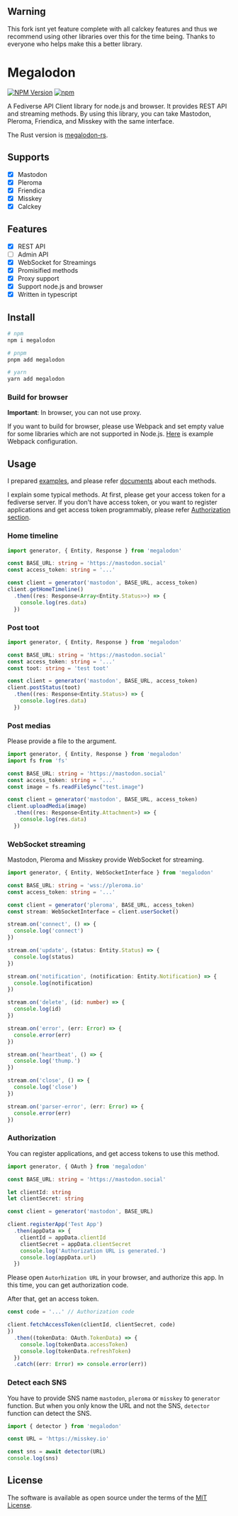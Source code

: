 ## Warning
This fork isnt yet feature complete with all calckey features and thus we recommend using other libraries over this for the time being. Thanks to everyone who helps make this a better library.

# Megalodon
[![NPM Version](https://img.shields.io/npm/v/@calckey/megalodon)](https://www.npmjs.com/package/@calckey/megalodon)
[![npm](https://img.shields.io/npm/dm/@calckey/megalodon)](https://www.npmjs.com/package/@calckey/megalodon)

A Fediverse API Client library for node.js and browser. It provides REST API and streaming methods.
By using this library, you can take Mastodon, Pleroma, Friendica, and Misskey with the same interface.

The Rust version is [megalodon-rs](https://github.com/h3poteto/megalodon-rs).

## Supports
- [x] Mastodon
- [x] Pleroma
- [x] Friendica
- [x] Misskey
- [x] Calckey

## Features
- [x] REST API
- [ ] Admin API
- [x] WebSocket for Streamings
- [x] Promisified methods
- [x] Proxy support
- [x] Support node.js and browser
- [x] Written in typescript

## Install

```sh
# npm
npm i megalodon

# pnpm
pnpm add megalodon

# yarn
yarn add megalodon
```

### Build for browser
**Important**: In browser, you can not use proxy.

If you want to build for browser, please use Webpack and set empty value for some libraries which are not supported in Node.js.
[Here](example/browser/webpack.config.js) is example Webpack configuration.

## Usage
I prepared [examples](example), and please refer [documents](https://h3poteto.github.io/megalodon/) about each methods.

I explain some typical methods.
At first, please get your access token for a fediverse server.
If you don't have access token, or you want to register applications and get access token programmably, please refer [Authorization section](#authorization).


### Home timeline

```typescript
import generator, { Entity, Response } from 'megalodon'

const BASE_URL: string = 'https://mastodon.social'
const access_token: string = '...'

const client = generator('mastodon', BASE_URL, access_token)
client.getHomeTimeline()
  .then((res: Response<Array<Entity.Status>>) => {
    console.log(res.data)
  })
```

### Post toot

```typescript
import generator, { Entity, Response } from 'megalodon'

const BASE_URL: string = 'https://mastodon.social'
const access_token: string = '...'
const toot: string = 'test toot'

const client = generator('mastodon', BASE_URL, access_token)
client.postStatus(toot)
  .then((res: Response<Entity.Status>) => {
    console.log(res.data)
  })
```

### Post medias
Please provide a file to the argument.

```typescript
import generator, { Entity, Response } from 'megalodon'
import fs from 'fs'

const BASE_URL: string = 'https://mastodon.social'
const access_token: string = '...'
const image = fs.readFileSync("test.image")

const client = generator('mastodon', BASE_URL, access_token)
client.uploadMedia(image)
  .then((res: Response<Entity.Attachment>) => {
    console.log(res.data)
  })
```

### WebSocket streaming
Mastodon, Pleroma and Misskey provide WebSocket for streaming.

```typescript
import generator, { Entity, WebSocketInterface } from 'megalodon'

const BASE_URL: string = 'wss://pleroma.io'
const access_token: string = '...'

const client = generator('pleroma', BASE_URL, access_token)
const stream: WebSocketInterface = client.userSocket()

stream.on('connect', () => {
  console.log('connect')
})

stream.on('update', (status: Entity.Status) => {
  console.log(status)
})

stream.on('notification', (notification: Entity.Notification) => {
  console.log(notification)
})

stream.on('delete', (id: number) => {
  console.log(id)
})

stream.on('error', (err: Error) => {
  console.error(err)
})

stream.on('heartbeat', () => {
  console.log('thump.')
})

stream.on('close', () => {
  console.log('close')
})

stream.on('parser-error', (err: Error) => {
  console.error(err)
})
```


### Authorization
You can register applications, and get access tokens to use this method.

```typescript
import generator, { OAuth } from 'megalodon'

const BASE_URL: string = 'https://mastodon.social'

let clientId: string
let clientSecret: string

const client = generator('mastodon', BASE_URL)

client.registerApp('Test App')
  .then(appData => {
    clientId = appData.clientId
    clientSecret = appData.clientSecret
    console.log('Authorization URL is generated.')
    console.log(appData.url)
  })
```

Please open `Autorhization URL` in your browser, and authorize this app.
In this time, you can get authorization code.

After that, get an access token.

```typescript
const code = '...' // Authorization code

client.fetchAccessToken(clientId, clientSecret, code)
})
  .then((tokenData: OAuth.TokenData) => {
    console.log(tokenData.accessToken)
    console.log(tokenData.refreshToken)
  })
  .catch((err: Error) => console.error(err))
```

### Detect each SNS
You have to provide SNS name `mastodon`, `pleroma` or `misskey` to `generator` function.
But when you only know the URL and not the SNS, `detector` function can detect the SNS.

```typescript
import { detector } from 'megalodon'

const URL = 'https://misskey.io'

const sns = await detector(URL)
console.log(sns)
```

## License

The software is available as open source under the terms of the [MIT License](https://opensource.org/licenses/MIT).
